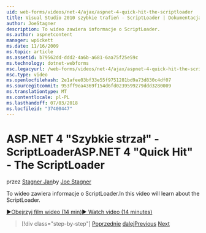 ```yaml
---
uid: web-forms/videos/net-4/ajax/aspnet-4-quick-hit-the-scriptloader
title: Visual Studio 2010 szybkie trafień - ScriptLoader | Dokumentacja firmy Microsoft
author: JoeStagner
description: To wideo zawiera informacje o ScriptLoader.
ms.author: aspnetcontent
manager: wpickett
ms.date: 11/16/2009
ms.topic: article
ms.assetid: b79562dd-ddd2-4a6b-a681-6aa75f25e59c
ms.technology: dotnet-webforms
msc.legacyurl: /web-forms/videos/net-4/ajax/aspnet-4-quick-hit-the-scriptloader
msc.type: video
ms.openlocfilehash: 2e1afee03bf33e55f9751281bd9a73d830c4df07
ms.sourcegitcommit: 953ff9ea4369f154d6fd0239599279ddd3280009
ms.translationtype: MT
ms.contentlocale: pl-PL
ms.lasthandoff: 07/03/2018
ms.locfileid: "37400447"
---
```

<a name="aspnet-4-quick-hit---the-scriptloader"></a><span data-ttu-id="a4182-103">ASP.NET 4 "Szybkie strzał" - ScriptLoader</span><span class="sxs-lookup"><span data-stu-id="a4182-103">ASP.NET 4 "Quick Hit" - The ScriptLoader</span></span>
====================
<span data-ttu-id="a4182-104">przez [Stagner Jan](https://github.com/JoeStagner)</span><span class="sxs-lookup"><span data-stu-id="a4182-104">by [Joe Stagner](https://github.com/JoeStagner)</span></span>

<span data-ttu-id="a4182-105">To wideo zawiera informacje o ScriptLoader.</span><span class="sxs-lookup"><span data-stu-id="a4182-105">In this video will learn about the ScriptLoader.</span></span>

[<span data-ttu-id="a4182-106">&#9654;Obejrzyj film wideo (14 min)</span><span class="sxs-lookup"><span data-stu-id="a4182-106">&#9654; Watch video (14 minutes)</span></span>](https://channel9.msdn.com/Blogs/ASP-NET-Site-Videos/aspnet-4-quick-hit-the-scriptloader)

> [!div class="step-by-step"]
> <span data-ttu-id="a4182-107">[Poprzednie](aspnet-4-quick-hit-imperative-javascript-syntax-for-microsoft-client-side-controls.md)
> [dalej](aspnet-4-quick-hit-jquery-syntax-for-microsoft-ajax.md)</span><span class="sxs-lookup"><span data-stu-id="a4182-107">[Previous](aspnet-4-quick-hit-imperative-javascript-syntax-for-microsoft-client-side-controls.md)
[Next](aspnet-4-quick-hit-jquery-syntax-for-microsoft-ajax.md)</span></span>
